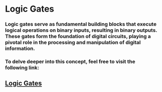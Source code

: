 # Logic Gates
### Logic gates serve as fundamental building blocks that execute logical operations on binary inputs, resulting in binary outputs. These gates form the foundation of digital circuits, playing a pivotal role in the processing and manipulation of digital information. 
### To delve deeper into this concept, feel free to visit the following link:
## [Logic Gates](https://iamradhakulkarni.blogspot.com/2024/02/unveiling-world-of-logic-gates-building.html)
